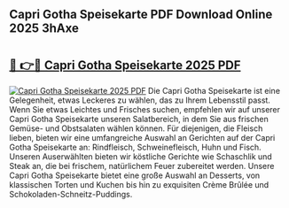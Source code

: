 ## Capri Gotha Speisekarte PDF Download Online 2025 3hAxe

# <h2><a href="http://gce6zfx.nevu.top/?p=Capri+Gotha+Speisekarte">🔗 👉🔴 Capri Gotha Speisekarte 2025 PDF</a></h2>

[![Capri Gotha Speisekarte 2025 PDF](https://i.imgur.com/dBaPXMq.png)](http://gce6zfx.nevu.top/?p=Capri+Gotha+Speisekarte)
Die Capri Gotha Speisekarte ist eine Gelegenheit, etwas Leckeres zu wählen, das zu Ihrem Lebensstil passt. Wenn Sie etwas Leichtes und Frisches suchen, empfehlen wir auf unserer Capri Gotha Speisekarte unseren Salatbereich, in dem Sie aus frischen Gemüse- und Obstsalaten wählen können. Für diejenigen, die Fleisch lieben, bieten wir eine umfangreiche Auswahl an Gerichten auf der Capri Gotha Speisekarte an: Rindfleisch, Schweinefleisch, Huhn und Fisch. Unseren Auserwählten bieten wir köstliche Gerichte wie Schaschlik und Steak an, die bei frischem, natürlichem Feuer zubereitet werden. Unsere Capri Gotha Speisekarte bietet eine große Auswahl an Desserts, von klassischen Torten und Kuchen bis hin zu exquisiten Crème Brûlée und Schokoladen-Schneitz-Puddings.

